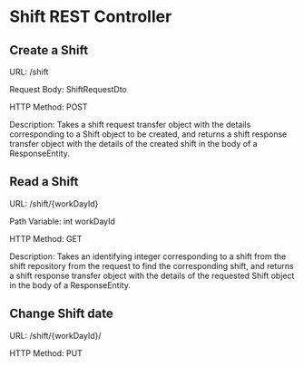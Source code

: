 # Shift REST Controller
## Create a Shift

URL: /shift

Request Body: ShiftRequestDto

HTTP Method: POST

Description: Takes a shift request transfer object with the details corresponding to a Shift object to be created, and returns a shift response transfer object with the details of the created shift in the body of a ResponseEntity.

## Read a Shift

URL: /shift/{workDayId}

Path Variable: int workDayId

HTTP Method: GET

Description: Takes an identifying integer corresponding to a shift from the shift repository from the request to find the corresponding shift, and returns a shift response transfer object with the details of the requested Shift object in the body of a ResponseEntity.

## Change Shift date

URL: /shift/{workDayId}/

HTTP Method: PUT


